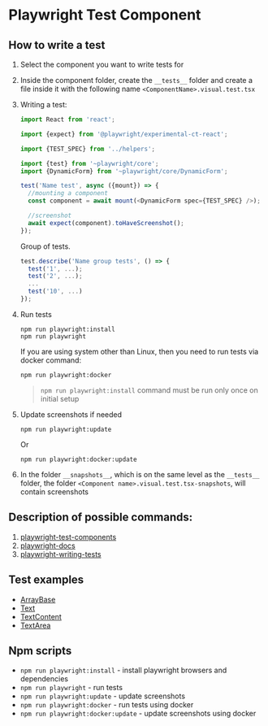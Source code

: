 # Playwright Test Component

## How to write a test

1. Select the component you want to write tests for
2. Inside the component folder, create the `__tests__` folder and create a file inside it with the following name `<ComponentName>.visual.test.tsx`
3. Writing a test:

   ```ts
   import React from 'react';

   import {expect} from '@playwright/experimental-ct-react';

   import {TEST_SPEC} from '../helpers';

   import {test} from '~playwright/core';
   import {DynamicForm} from '~playwright/core/DynamicForm';

   test('Name test', async ({mount}) => {
     //mounting a component
     const component = await mount(<DynamicForm spec={TEST_SPEC} />);

     //screenshot
     await expect(component).toHaveScreenshot();
   });
   ```

   Group of tests.

   ```ts
   test.describe('Name group tests', () => {
     test('1', ...);
     test('2', ...);
     ...
     test('10', ...)
   });
   ```

4. Run tests

   ```shell
   npm run playwright:install
   npm run playwright
   ```

   If you are using system other than Linux, then you need to run tests via docker command:

   ```shell
   npm run playwright:docker
   ```

   > `npm run playwright:install` command must be run only once on initial setup

5. Update screenshots if needed

   ```shell
   npm run playwright:update
   ```

   Or

   ```shell
   npm run playwright:docker:update
   ```

6. In the folder `__snapshots__`, which is on the same level as the `__tests__` folder, the folder `<Component name>.visual.test.tsx-snapshots`, will contain screenshots

## Description of possible commands:

1. [playwright-test-components](https://playwright.dev/docs/test-components)
2. [playwright-docs](https://playwright.dev/docs/api/class-test)
3. [playwright-writing-tests](https://playwright.dev/docs/writing-tests)

## Test examples

- [ArrayBase](../src/lib/kit/components/Inputs/ArrayBase/__tests__/ArrayBase.visual.test.tsx)
- [Text](../src/lib/kit/components/Inputs/Text/__tests__/Text.visual.test.tsx)
- [TextContent](../src/lib/kit/components/Inputs/TextContent/__tests__/TextContent.visual.test.tsx)
- [TextArea](../src/lib/kit/components/Inputs/TextArea/__tests__/TextArea.visual.test.tsx)

## Npm scripts

- `npm run playwright:install` - install playwright browsers and dependencies
- `npm run playwright` - run tests
- `npm run playwright:update` - update screenshots
- `npm run playwright:docker` - run tests using docker
- `npm run playwright:docker:update` - update screenshots using docker
